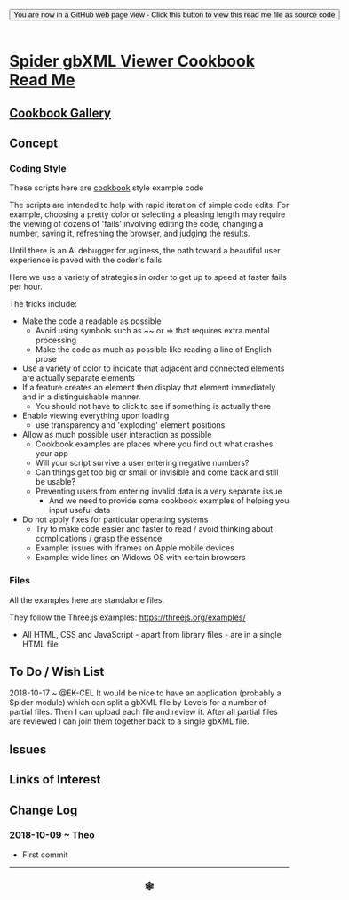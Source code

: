 
<span style=display:none; >[You are now in a GitHub source code view - click this link to view Read Me file as a web page]( https://www.ladybug.tools/spider-gbxml-tools/#cookbook/README.md "View file as a web page." ) </span>

<div><input type=button class = 'btn btn-secondary btn-sm' onclick="window.location.href='https://github.com/ladybug-tools/spider-gbxml-tools/blob/master/cookbook/README.md'";
value='You are now in a GitHub web page view - Click this button to view this read me file as source code' ></div>

<br>

# [Spider gbXML Viewer Cookbook Read Me]( #cookbook/README.md )

<!--
<iframe src=https://www.ladybug.tools/spider-gbxml-tools/cookbook/index.html width=100% height=500px >Iframes are not viewable in GitHub source code views</iframe>
_<small>Spider gbXML Viewer Cookbook</small>_

## Full Screen: [Spider gbXML Viewer Cookbook]( https://www.ladybug.tools/spider-gbxml-tools/cookbook/cookbook.html )
-->

## [Cookbook Gallery]( #cookbook/cookbook-viewer-one-pager.html )

## Concept

### Coding Style

These scripts here are [cookbook]( https://en.wikipedia.org/wiki/Cookbook#Usage_outside_the_world_of_food ) style example code

The scripts are intended to help with rapid iteration of simple code edits. For example, choosing a pretty color or selecting a pleasing length may require the viewing of dozens of 'fails' involving editing the code, changing a number, saving it, refreshing the browser, and judging the results.

Until there is an AI debugger for ugliness, the path toward a beautiful user experience is paved with the coder's fails.

Here we use a variety of strategies in order to get up to speed at faster fails per hour.

The tricks include:

* Make the code a readable as possible
	* Avoid using symbols such as ~~ or => that requires extra mental processing
	* Make the code as much as possible like reading a line of English prose
* Use a variety of color to indicate that adjacent and connected elements are actually separate elements
* If a feature creates an element then display that element immediately and in a distinguishable manner.
	* You should not have to click to see if something is actually there
* Enable viewing everything upon loading
	* use transparency and 'exploding' element positions
* Allow as much possible user interaction as possible
	* Cookbook examples are places where you find out what crashes your app
	* Will your script survive a user entering negative numbers?
	* Can things get too big or small or invisible and come back and still be usable?
	* Preventing users from entering invalid data is a very separate issue
		* And we need to provide some cookbook examples of helping you input useful data
* Do not apply fixes for particular operating systems
	* Try to make code easier and faster to read / avoid thinking about complications / grasp the essence
	* Example: issues with iframes on Apple mobile devices
	* Example: wide lines on Widows OS with certain browsers

### Files

All the examples here are standalone files.

They follow the Three.js examples: https://threejs.org/examples/

* All HTML, CSS and JavaScript - apart from library files - are in a single HTML file



## To Do / Wish List

2018-10-17 ~ @EK-CEL It would be nice to have an application (probably a Spider module) which can split a gbXML file by Levels for a number of partial files. Then I can upload each file and review it. After all partial files are reviewed I can join them together back to a single gbXML file.


## Issues



## Links of Interest



## Change Log

### 2018-10-09 ~ Theo

* First commit


***

### <center title="Howdy! My web is better than yours. ;-)" ><a href=javascript:window.scrollTo(0,0); style="text-decoration:none !important;" > &#x1f578; </a></center>



